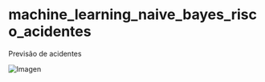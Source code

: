 # machine_learning_naive_bayes_risco_acidentes
Previsão de acidentes 

[matriz]: matriz_de_confusao.png

![Imagen][matriz]
 